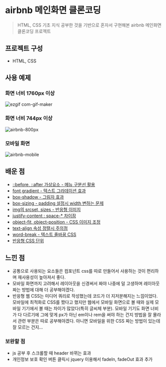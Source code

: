 # airbnb 메인화면 클론코딩
> HTML, CSS 기초 지식 공부한 것을 기반으로 혼자서 구현해본 airbnb 메인화면 클론코딩 프로젝트 


## 프로젝트 구성
- HTML, CSS

## 사용 예제
### 화면 너비 1760px 이상
![ezgif com-gif-maker](https://user-images.githubusercontent.com/77538818/148766497-0697c703-f2b8-4689-a527-1b144b99fe5b.gif)

### 화면 너비 744px 이상
![airbnb-800px](https://user-images.githubusercontent.com/77538818/148768087-1360bc71-15eb-4f39-a060-44ad3d4cb118.gif)

### 모바일 화면
![airbnb-mobile](https://user-images.githubusercontent.com/77538818/148768148-c505f6a3-8cbd-495f-b676-3bf7ef9de828.gif)

## 배운 점
- [::before, ::after 가상요소 - 메뉴 구분선 활용](https://github.com/raccoon-ccoder/TIL/blob/main/HTML%2C%20CSS/::before%2C%20::after_%EA%B0%80%EC%83%81%EC%9A%94%EC%86%8C_%EB%A9%94%EB%89%B4%20%EA%B5%AC%EB%B6%84%EC%84%A0%20%ED%99%9C%EC%9A%A9.md)
- [font gradient - 텍스트 그라데이션 효과](https://github.com/raccoon-ccoder/TIL/blob/main/HTML%2C%20CSS/font%20gradient_%ED%85%8D%EC%8A%A4%ED%8A%B8%20%EA%B7%B8%EB%9D%BC%EB%8D%B0%EC%9D%B4%EC%85%98%20%ED%9A%A8%EA%B3%BC.md)
- [box-shadow - 그림자 효과](https://github.com/raccoon-ccoder/TIL/blob/main/HTML%2C%20CSS/box-shadow_%EA%B7%B8%EB%A6%BC%EC%9E%90%20%ED%9A%A8%EA%B3%BC.md)
- [box-sizing - padding 설정시 width 변하는 문제](https://github.com/raccoon-ccoder/TIL/blob/main/HTML%2C%20CSS/box-sizing_padding%20%EC%84%A4%EC%A0%95%EC%8B%9C%20width%20%EB%B3%80%ED%95%98%EB%8A%94%20%EB%AC%B8%EC%A0%9C.md)
- [img의 srcset, sizes - 반응형 이미지](https://github.com/raccoon-ccoder/TIL/blob/main/HTML%2C%20CSS/img%EC%9D%98%20srcset%EA%B3%BC%20sizes_%EB%B0%98%EC%9D%91%ED%98%95%20%EC%9D%B4%EB%AF%B8%EC%A7%80.md)
- [justify-content : space-* 차이잠](https://github.com/raccoon-ccoder/TIL/blob/main/HTML%2C%20CSS/justify-content%EC%9D%98%20space-between%2C%20space-around%2C%20space-evenly%20%EC%B0%A8%EC%9D%B4.md)
- [object-fit, object-position - CSS 이미지 조정](https://github.com/raccoon-ccoder/TIL/blob/main/HTML%2C%20CSS/object-fit%2C%20object-position_CSS%20%EC%9D%B4%EB%AF%B8%EC%A7%80%20%EC%82%AC%EC%9D%B4%EC%A6%88%20%EC%A1%B0%EC%A0%95.md)
- [text-align 속성 정렬시 주의점](https://github.com/raccoon-ccoder/TIL/blob/main/HTML%2C%20CSS/text-align%20%EC%86%8D%EC%84%B1%EC%9C%BC%EB%A1%9C%20%EC%A0%95%EB%A0%AC%ED%95%A0%20%EB%95%8C%20%EC%A3%BC%EC%9D%98.md)
- [word-break - 텍스트 줄바꿈 CSS](https://github.com/raccoon-ccoder/TIL/blob/main/HTML%2C%20CSS/word-break_%ED%85%8D%EC%8A%A4%ED%8A%B8%20%EC%A4%84%EB%B0%94%EA%BF%88%20CSS.md)
- [반응형 CSS 단위](https://github.com/raccoon-ccoder/TIL/blob/main/HTML%2C%20CSS/%EB%B0%98%EC%9D%91%ED%98%95%20CSS%20%EB%8B%A8%EC%9C%84%20%EC%A0%95%EB%A6%AC.md)

## 느낀 점
- 공통으로 사용되는 요소들은 컴포넌트 css를 따로 만들어서 사용하는 것이 편리하며 재사용성이 높아져서 좋다.
- 모바일 화면까지 고려해서 레이아웃을 신경써서 짜야 나중에 덜 고생하며 레이아웃 짜는 방법에 대해 더 공부해야겠다.
- 반응형 웹 CSS는 미디어 쿼리로 작성했는데 코드가 더 지저분해지는 느낌이었다. 모바일에 최적화로 CSS를 짰다고 했지만 웹에서 모바일 화면으로 볼 때와 실제 모바일 기기에서 볼 때는 차이가 많았다(특히 글씨체 부분). 모바일 기기도 화면 너비가 다 다르기에 그에 맞게 px가 아닌 em이나 rem을 써야 하는 건지 방법을 잘 몰라서 관련 부분은 따로 공부해야겠다. 아니면 모바일을 위한 CSS 짜는 방법이 있는데 잘 모르는 건지...

### 보완할 점
- js 공부 후 스크롤할 때 header 바뀌는 효과
- 개인정보 보호 확인 버튼 클릭시 jquery 이용해서 fadeIn, fadeOut 효과 추가


